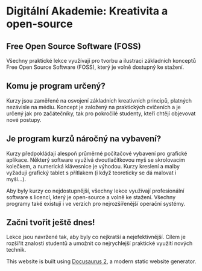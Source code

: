 # Digitální Akademie: Kreativita a open-source

## Free Open Source Software (FOSS)

Všechny praktické lekce využívají pro tvorbu a ilustraci základních konceptů Free Open Source Software (FOSS), který je volně dostupný ke stažení.

## Komu je program určený?

Kurzy jsou zaměřené na osvojení základních kreativních principů, platných nezávisle na médiu. Koncept je založený na praktických cvičeních a je určený jak pro začátečníky, tak pro pokročilé studenty, kteří chtějí objevovat nové postupy.

## Je program kurzů náročný na vybavení?

Kurzy předpokládají alespoň průměrné počítačové vybavení pro grafické aplikace. Některý software využívá dvoutlačítkovou myš se skrolovacím kolečkem, a numerická klávesnice je výhodou. Kurzy kreslení a malby vyžadují grafický tablet s přítlakem (i když teoreticky se dá malovat i myší...).

Aby byly kurzy co nejdostupnější, všechny lekce využívají profesionální software s licencí, který je open-source a volně ke stažení. Všechny programy také existují i ve verzích pro nejrozšířenější operační systémy.

## Začni tvořit ještě dnes!
Lekce jsou navržené tak, aby byly co nejkratší a nejefektivnější. Cílem je rozšířit znalosti studentů a umožnit co nejrychlejší praktické využití nových technik.

This website is built using [Docusaurus 2](https://docusaurus.io/), a modern static website generator.
